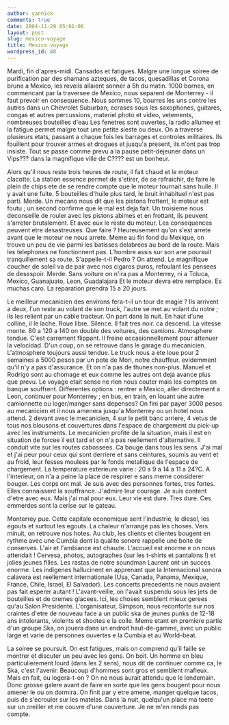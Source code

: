 ```yaml
---
author: yannick
comments: true
date: 2004-11-29 05:01:08
layout: post
slug: mexico-voyage
title: Mexico voyage
wordpress_id: 48
---
```


Mardi, fin d'apres-midi. Cansados et fatigues. Malgre une longue soiree de purification par des shamans azteques, de tacos, quesadillas et Corona brune a Mexico, les reveils allaient sonner a 5h du matin. 1000 bornes, en commencant par la traversee de Mexico, nous separent de Monterrey - il faut prevoir en consequence. Nous sommes 10, bourres les uns contre les autres dans un Chevrolet Suburban, ecrases sous les saxophones, guitares, congas et autres percussions, materiel photo et video, vetements, nombreuses bouteilles d'eau Les fenetres sont ouvertes, la radio allumee et la fatigue permet malgre tout une petite sieste ou deux. On a traverse plusieurs etats, passant a chaque fois les barrages et controles militaires. Ils fouillent pour trouver armes et drogues et jusqu'a present, ils n'ont pas trop insiste. Tout se passe comme prevu a la pause petit-dejeuner dans un Vips??? dans la magnifique ville de C???? est un bonheur.

Alors qu'il nous reste trois heures de route, il fait chaud et le moteur clacotte. La station essence permet de s'etirer, de se rafraichir, de faire le plein de chips ete de se rendre compte que le moteur tournait sans huile. Il y avait une fuite. 5 bouteilles d'huile plus tard, le bruit inhabituel n'est pas parti. Merde. Un mecano nous dit que les pistons frottent, le moteur est foutu ; un second confirme que le mal est deja fait. Un troisieme nous deconseille de rouler avec les pistons abimes et en frottant, ils peuvent s'arreter brutalement. Et avec eux le reste du moteur. Les consequences peuvent etre desastreuses.
Que faire ? Heureusement qu'on s'est arrete avant que le moteur ne nous arrete. Meme au fin fond du Mexique, on trouve un peu de vie parmi les batisses delabrees au bord de la route. Mais les telephones ne fonctionnent pas. L'hombre assis sur son ane poursuit tranquillement sa route. S'appelle-t-il Pedro ? On attend. Le magnifique coucher de soleil va de pair avec nos cigaros puros, refoulant les pensees de desespoir.
Merde. Sans voiture on n'ira pas a Monterrey, ni a Toluca, Mexico, Guanajuato, Leon, Guadalajara Et le moteur devra etre remplace. Es muchas caro. La reparation prendra 15 a 20 jours.

Le meilleur mecanicien des environs fera-t-il un tour de magie ? Ils arrivent a deux, l'un reste au volant de son truck, l'autre se met au volant du notre ; ils les relient par un cable tracteur. On part dans la nuit. En haut d'une colline, il le lache. Roue libre. Silence. Il fait tres noir. ca descend. La vitesse monte. 80 a 120 a 140 on double des voitures, des camions. Atmosphere tendue. C'est carrement flippant. Il freine occasionnellement pour attenuer la velocidad. D'un coup, on se retrouve dans le garage du mecanicien.
L'atmosphere toujours aussi tendue. Le truck nous a ete loue pour 2 semaines a 5000 pesos par un pote de Mori, notre chauffeur. evidemment qu'il n'y a pas d'assurance. Et on n'a pas de thunes non-plus. Manuel et Rodrigo sont au chomage et eux comme les autres ont deja avance plus que prevu. Le voyage etait sense ne rien nous couter mais les comptes en banque souffrent. Differentes options : rentrer a Mexico, aller directement a Leon, continuer pour Monterrey ; en bus, en train, en louant une autre camionnette ou loger/manger sans depenses? On fini par payer 3000 pesos au mecanicien et il nous amenera jusqu'a Monterrey ou un hotel nous attend. 2 devant avec le mecanicien, 4 sur le petit banc arriere, 4 vetus de tous nos blousons et couvertures dans l'espace de chargement du pick-up avec les instruments. Le mecanicien profite de la situation, mais il est en situation de forcee il est tard et on n'a pas reellement d'alternative. Il conduit vite sur les routes cabossees. Ca bouge dans tous les sens. J'ai mal et j'ai peur pour ceux qui sont derriere et sans ceintures, soumis au vent et au froid, leur fesses moulees par le fonds metallique de l'espace de chargement. La temperature exterieure varie : 20 a 9 a 14 a 11 a 24?C. A l'interieur, on n'a a peine la place de respirer e sans meme considerer bouger. Les corps ont mal.
Je suis avec des personnes fortes, tres fortes. Elles connaissent la souffrance. J'admire leur courage. Je suis content d'etre avec eux. Mais j'ai mal pour eux. Leur vie est dure. Tres dure. Ces emmerdes sont la cerise sur le gateau.

Monterrey pue. Cette capitale economique sent l'industrie, le diesel, les egouts et surtout les egouts. La chaleur n'arrange pas les choses. Vers minuit, on retrouve nos hotes. Au club, les clients et clientes bougent en rythme avec une Cumbia dont la qualite sonore rappelle une boite de conserves. L'air et l'ambiance est chaude. L'accueil est enorme e on nous attendait ! Cervesa, photos, autographes (sur les t-shirts et pantalons !) et jolies jeunes filles. Les rastas de notre soundman Laurent ont un succes enorme. Les indigenes hallucinent en apprenant que la Internacional sonora calavera est reellement internationale (Usa, Canada, Panama, Mexique, France, Chile, Israel, El Salvador). Les concerts precedents ne nous avaient pas fait esperer autant ! L'avant-veille, on l'avait suspendu sous les jets de bouteilles et de cremes glacees.
Ici, les choses semblent mieux gerees qu'au Salon Presidente. L'organisateur, Simpson, nous reconforte sur nos craintes d'etre de nouveau face a un public ska de jeunes punks de 12-18 ans intolerants, violents et shootes e la colle. Meme etant en premiere partie d'un groupe Ska, on jouera dans un endroit haut-de-gamme, avec un public large et varie de personnes ouvertes e la Cumbia et au World-beat.

La soiree se poursuit. On est fatigues, mais on comprend qu'il faille se montrer et discuter un peu avec les gens. On boit. Un homme en bleu particulierement lourd (dans les 2 sens), nous dit de continuer comme ca, le Ska, c'est l'avenir. Beaucoup d'hommes sont gros et semblent mafieux. Mais en fait, ou logera-t-on ? On ne nous aurait attendu que le lendemain. Donc grosse galere avant de faire en sorte que les gens bougent pour nous amener le ou on dormira. On finit par y etre amene, manger quelque tacos, puis de s'ecrouler sur les matelas. Dans la nuit, quelqu'un place ma teete sur un oreiller et me couvre d'une couverture. Je ne m'en rends pas compte.
